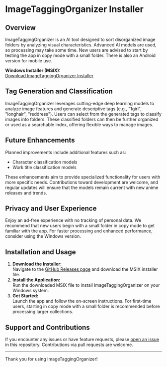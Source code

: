 # ImageTaggingOrganizer Installer

## Overview
ImageTaggingOrganizer is an AI tool designed to sort disorganized image folders by analyzing visual characteristics. Advanced AI models are used, so processing may take some time. New users are advised to start by testing the app in copy mode with a small folder. There is also an Android version for mobile use.

**Windows Installer (MSIX):**  
[Download ImageTaggingOrganizer Installer](https://github.com/ababas2022/ImageTaggingOrganizer_installer/releases/tag/v1.0.0.0)

## Tag Generation and Classification
ImageTaggingOrganizer leverages cutting-edge deep learning models to analyze image features and generate descriptive tags (e.g., "1girl", "longhair", "reddress"). Users can select from the generated tags to classify images into folders. These classified folders can then be further organized or used as a searchable index, offering flexible ways to manage images.

## Future Enhancements
Planned improvements include additional features such as:
- Character classification models
- Work title classification models

These enhancements aim to provide specialized functionality for users with more specific needs. Contributions toward development are welcome, and regular updates will ensure that the models remain current with new anime releases and trends.

## Privacy and User Experience
Enjoy an ad-free experience with no tracking of personal data. We recommend that new users begin with a small folder in copy mode to get familiar with the app. For faster processing and enhanced performance, consider using the Windows version.

## Installation and Usage
1. **Download the Installer:**  
   Navigate to the [GitHub Releases page](https://github.com/ababas2022/ImageTaggingOrganizer_installer/releases/tag/v1.0.0.0) and download the MSIX installer file.
2. **Install the Application:**  
   Run the downloaded MSIX file to install ImageTaggingOrganizer on your Windows system.
3. **Get Started:**  
   Launch the app and follow the on-screen instructions. For first-time users, starting in copy mode with a small folder is recommended before processing larger collections.

## Support and Contributions
If you encounter any issues or have feature requests, please [open an issue](https://github.com/ababas2022/ImageTaggingOrganizer_installer/issues) in this repository. Contributions via pull requests are welcome.

---

Thank you for using ImageTaggingOrganizer!

